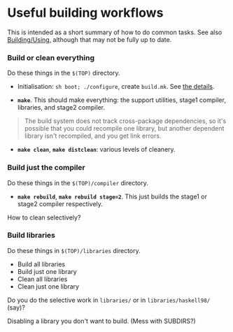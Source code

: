 # Useful building workflows



This is intended as a short summary of how to do common tasks.  See also [Building/Using](building/using#standard-targets), although that may not be fully up to date. 


### Build or clean everything



Do these things in the `$(TOP)` directory.


- Initialisation: `sh boot; ./configure`, create `build.mk`.  See [the details](building/using#getting-the-build-you-want).

- **`make`**.  This should make everything: the support utilities, stage1 compiler, libraries, and stage2 compiler.

>
>
> The build system does not track cross-package dependencies, so it's possible that you could recompile one library, but another dependent library isn't recompiled, and you get link errors.
>
>

- **`make clean`**, **`make distclean`**: various levels of cleanery.


  


### Build just the compiler



Do these things in the `$(TOP)/compiler` directory.


- **`make rebuild`**, **`make rebuild stage=2`**.  This just builds the stage1 or stage2 compiler respectively.


How to clean selectively?  


### Build libraries



Do these things in `$(TOP)/libraries` directory.


- Build all libraries
- Build just one library
- Clean all libraries
- Clean just one library


Do you do the selective work in `libraries/` or in `libraries/haskell98/` (say)?



Disabling a library you don't want to build.  (Mess with SUBDIRS?)


